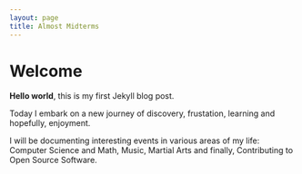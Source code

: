 ```yaml
---
layout: page
title: Almost Midterms
---
```


# Welcome

**Hello world**, this is my first Jekyll blog post.

Today I embark on a new journey of discovery, frustation, learning and hopefully, enjoyment.

I will be documenting interesting events in various areas of my life: Computer Science and Math, Music, Martial Arts and finally, Contributing to Open Source Software.


